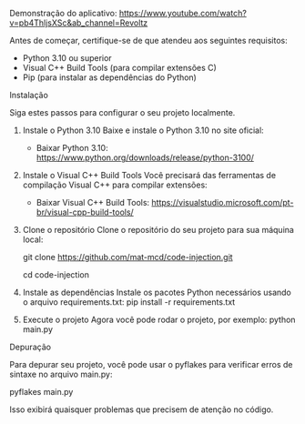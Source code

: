 Demonstração do aplicativo: https://www.youtube.com/watch?v=pb4ThljsXSc&ab_channel=Revoltz

Antes de começar, certifique-se de que atendeu aos seguintes requisitos:

- Python 3.10 ou superior
- Visual C++ Build Tools (para compilar extensões C)
- Pip (para instalar as dependências do Python)

Instalação

Siga estes passos para configurar o seu projeto localmente.

1. Instale o Python 3.10
   Baixe e instale o Python 3.10 no site oficial:
   - Baixar Python 3.10: https://www.python.org/downloads/release/python-3100/

2. Instale o Visual C++ Build Tools
   Você precisará das ferramentas de compilação Visual C++ para compilar extensões:
   - Baixar Visual C++ Build Tools: https://visualstudio.microsoft.com/pt-br/visual-cpp-build-tools/

3. Clone o repositório
   Clone o repositório do seu projeto para sua máquina local:
   
   git clone https://github.com/mat-mcd/code-injection.git
   
   cd code-injection

5. Instale as dependências
   Instale os pacotes Python necessários usando o arquivo requirements.txt:
   pip install -r requirements.txt

6. Execute o projeto
   Agora você pode rodar o projeto, por exemplo:
   python main.py

Depuração

Para depurar seu projeto, você pode usar o pyflakes para verificar erros de sintaxe no arquivo main.py:

pyflakes main.py

Isso exibirá quaisquer problemas que precisem de atenção no código.
